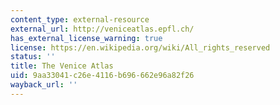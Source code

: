 ```yaml
---
content_type: external-resource
external_url: http://veniceatlas.epfl.ch/
has_external_license_warning: true
license: https://en.wikipedia.org/wiki/All_rights_reserved
status: ''
title: The Venice Atlas
uid: 9aa33041-c26e-4116-b696-662e96a82f26
wayback_url: ''
---
```

